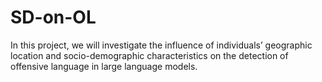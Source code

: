 # SD-on-OL
In this project, we will investigate the influence of individuals’ geographic location and socio-demographic characteristics on the detection of offensive language in large language models.
